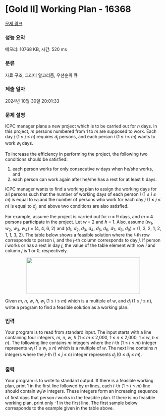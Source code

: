 # [Gold II] Working Plan - 16368 

[문제 링크](https://www.acmicpc.net/problem/16368) 

### 성능 요약

메모리: 10768 KB, 시간: 520 ms

### 분류

자료 구조, 그리디 알고리즘, 우선순위 큐

### 제출 일자

2024년 10월 30일 20:01:33

### 문제 설명

<p>ICPC manager plans a new project which is to be carried out for <em>n</em> days. In this project, <em>m</em> persons numbered from 1 to <em>m</em> are supposed to work. Each day <em>j</em> (1 ≤ <em>j</em> ≤ <em>n</em>) requires <em>d<sub>j</sub></em> persons, and each person <em>i</em> (1 ≤ <em>i</em> ≤ <em>m</em>) wants to work <em>w<sub>i</sub></em><sub> </sub>days.</p>

<p>To increase the efficiency in performing the project, the following two conditions should be satisfied:</p>

<ol>
	<li>each person works for only consecutive <em>w</em> days when he/she works, and</li>
	<li>each person can work again after he/she has a rest for at least <em>h</em> days.</li>
</ol>

<p>ICPC manager wants to find a working plan to assign the working days for all persons such that the number of working days of each person <em>i</em> (1 ≤ <em>i</em> ≤ <em>m</em>) is equal to <em>w<sub>i</sub></em> and the number of persons who work for each day <em>j</em> (1 ≤ <em>j</em> ≤ <em>n</em>) is equal to <em>d<sub>j</sub></em>, and above two conditions are also satisfied.</p>

<p>For example, assume the project is carried out for <em>n</em> = 9 days, and <em>m</em> = 4 persons participate in the project. Let <em>w</em> = 2 and <em>h</em> = 1. Also, assume (<em>w</em><sub>1</sub>, <em>w</em><sub>2</sub>, <em>w</em><sub>3</sub>, <em>w</em><sub>4</sub>) = (4, 4, 6, 2) and (<em>d</em><sub>1</sub>, <em>d</em><sub>2</sub>, <em>d</em><sub>3</sub>, <em>d</em><sub>4</sub>, <em>d</em><sub>5</sub>, <em>d</em><sub>6</sub>, <em>d</em><sub>7</sub>, <em>d</em><sub>8</sub>, <em>d</em><sub>9</sub>) = (1, 3, 2, 1, 2, 1, 1, 3, 2). The table below shows a feasible solution where the <em>i</em>-th row corresponds to person <em>i</em>, and the <em>j</em>-th column corresponds to day <em>j</em>. If person <em>i</em> works or has a rest in day <em>j</em>, the value of the table element with row <em>i</em> and column <em>j</em> is 1 or 0, respectively.</p>

<p style="text-align: center;"><img alt="" src="https://upload.acmicpc.net/0668ef80-455a-408e-a4ec-94c8b5168d7b/-/preview/" style="width: 366px; height: 117px;"></p>

<p>Given <em>m</em>, <em>n</em>, <em>w</em>, <em>h</em>, <em>w<sub>i</sub></em> (1 ≤ <em>i</em> ≤ <em>m</em>) which is a multiple of <em>w</em>, and <em>d<sub>j</sub></em> (1 ≤ <em>j</em> ≤ <em>n</em>), write a program to find a feasible solution as a working plan.</p>

### 입력 

 <p>Your program is to read from standard input. The input starts with a line containing four integers, <em>m</em>, <em>n</em>, <em>w</em>, <em>h</em> (1 ≤ <em>m</em> ≤ 2,000, 1 ≤ <em>n</em> ≤ 2,000, 1 ≤ <em>w</em>, <em>h</em> ≤ <em>n</em>). The following line contains <em>m</em> integers where the <em>i</em>-th (1 ≤ <em>i</em> ≤ <em>m</em>) integer represents <em>w<sub>i</sub></em> (1 ≤ <em>w<sub>i</sub></em> ≤ <em>n</em>) which is a multiple of <em>w</em>. The next line contains <em>n</em> integers where the <em>j</em>-th (1 ≤ <em>j</em> ≤ <em>n</em>) integer represents <em>d<sub>j</sub></em> (0 ≤ <em>d<sub>j</sub></em> ≤ <em>m</em>).</p>

### 출력 

 <p>Your program is to write to standard output. If there is a feasible working plan, print 1 in the first line followed by <em>m</em> lines, each <em>i</em>-th (1 ≤ <em>i</em> ≤ <em>m</em>) line should contain <em>w<sub>i</sub></em>/<em>w</em> integers. These integers form an increasing sequence of first days that person <em>i</em> works in the feasible plan. If there is no feasible working plan, print only -1 in the first line. The first sample below corresponds to the example given in the table above.</p>

